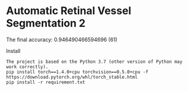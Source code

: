 Automatic Retinal Vessel Segmentation 2
===================================
The final accuracy: 0.946490466594696 (61)


Install

    The project is based on the Python 3.7 (other version of Python may work correctly).
    pip install torch==1.4.0+cpu torchvision==0.5.0+cpu -f https://download.pytorch.org/whl/torch_stable.html
    pip install -r requirement.txt

